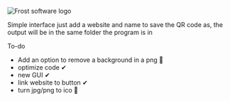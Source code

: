 ![Frost software logo](https://user-images.githubusercontent.com/99787566/166168652-c19098f2-449c-49a1-8b84-18e27bc8be5f.png)
 

Simple interface just add a website and name to save the QR code as, the output will be in the same folder the program is in

To-do
* Add an option to remove a background in a png 🔳
* optimize code ✔
* new GUI ✔
* link website to button ✔
* turn jpg/png to ico 🔳

